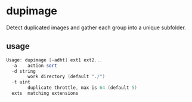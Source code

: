 # dupimage
Detect duplicated images and gather each group into a unique subfolder.

## usage
```powershell
Usage: dupimage [-adht] ext1 ext2...
  -a    action sort
  -d string
        work directory (default "./")
  -t uint
        duplicate throttle, max is 64 (default 5)
  exts  matching extensions
```
